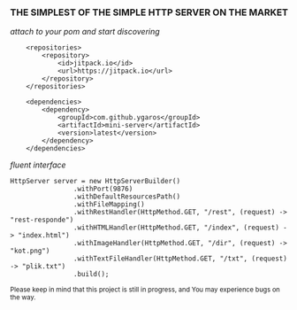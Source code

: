 ### THE SIMPLEST OF THE SIMPLE HTTP SERVER ON THE MARKET

*attach to your pom and start discovering*

```
    <repositories>
        <repository>
            <id>jitpack.io</id>
            <url>https://jitpack.io</url>
        </repository>
    </repositories>

    <dependencies>
        <dependency>
            <groupId>com.github.ygaros</groupId>
            <artifactId>mini-server</artifactId>
            <version>latest</version>
        </dependency>
    </dependencies>
```

*fluent interface*

```
HttpServer server = new HttpServerBuilder()
                .withPort(9876)
                .withDefaultResourcesPath()
                .withFileMapping()
                .withRestHandler(HttpMethod.GET, "/rest", (request) -> "rest-responde")
                .withHTMLHandler(HttpMethod.GET, "/index", (request) -> "index.html")
                .withImageHandler(HttpMethod.GET, "/dir", (request) -> "kot.png")
                .withTextFileHandler(HttpMethod.GET, "/txt", (request) -> "plik.txt")
                .build();
```


<sup>
Please keep in mind that this project is still in progress, and You may experience bugs on the way.
</sup>